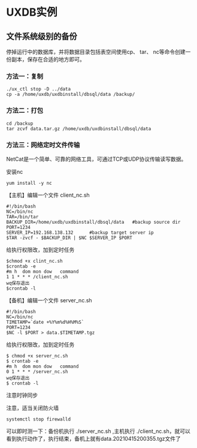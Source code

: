 # UXDB实例

## 文件系统级别的备份

停掉运行中的数据库，并将数据目录包括表空间使用cp、 tar、 nc等命令创建一份副本，保存在合适的地方即可。

### 方法一：复制

```
./ux_ctl stop -D ../data
cp -a /home/uxdb/uxdbinstall/dbsql/data /backup/ 
```

### 方法二：打包

```
cd /backup
tar zcvf data.tar.gz /home/uxdb/uxdbinstall/dbsql/data
```

### 方法三：网络定时文件传输

NetCat是一个简单、可靠的网络工具，可通过TCP或UDP协议传输读写数据。

安装nc

```
yum install -y nc
```

【主机】编辑一个文件 client_nc.sh

```
#!/bin/bash
NC=/bin/nc
TAR=/bin/tar
BACKUP_DIR=/home/uxdb/uxdbinstall/dbsql/data   #backup source dir
PORT=1234
SERVER_IP=192.168.138.132      #backup target server ip
$TAR -zvcf - $BACKUP_DIR | $NC $SERVER_IP $PORT
```

给执行权限改，加到定时任务

```
$chmod +x clint_nc.sh
$crontab -e
#m h  dom mon dow   command
1 1 * * * /client_nc.sh
wq保存退出
$crontab -l
```

【备机】编辑一个文件  server_nc.sh

```
#!/bin/bash
NC=/bin/nc
TIMETAMP=`date +%Y%m%d%H%M%S`    
PORT=1234
$NC -l $PORT > data.$TIMETAMP.tgz
```

给执行权限改，加到定时任务

```
$ chmod +x server_nc.sh
$ crontab -e  
#m h  dom mon dow   command
0 1 * * * /server_nc.sh
wq保存退出
$ crontab -l
```

注意时钟同步

注意，适当关闭防火墙  

```
systemctl stop firewalld
```

可以即时测一下：备份机执行 ./server_nc.sh ,主机执行 ./client_nc.sh，就可以看到执行动作了，执行结束，备机上就有data.20210415200355.tgz文件了